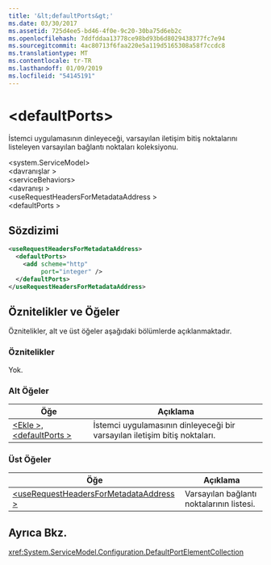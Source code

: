 ```yaml
---
title: '&lt;defaultPorts&gt;'
ms.date: 03/30/2017
ms.assetid: 725d4ee5-bd46-4f0e-9c20-30ba75d6eb2c
ms.openlocfilehash: 7ddfddaa13778ce98bd93b6d8029438377fc7e94
ms.sourcegitcommit: 4ac80713f6faa220e5a119d5165308a58f7ccdc8
ms.translationtype: MT
ms.contentlocale: tr-TR
ms.lasthandoff: 01/09/2019
ms.locfileid: "54145191"
---
```

# <a name="ltdefaultportsgt"></a>&lt;defaultPorts&gt;
İstemci uygulamasının dinleyeceği, varsayılan iletişim bitiş noktalarını listeleyen varsayılan bağlantı noktaları koleksiyonu.  
  
\<system.ServiceModel>  
\<davranışlar >  
\<serviceBehaviors>  
\<davranışı >  
\<useRequestHeadersForMetadataAddress >  
\<defaultPorts >  
  
## <a name="syntax"></a>Sözdizimi  
  
```xml  
<useRequestHeadersForMetadataAddress>
  <defaultPorts>
    <add scheme="http"
         port="integer" />
  </defaultPorts>
</useRequestHeadersForMetadataAddress>
```  
  
## <a name="attributes-and-elements"></a>Öznitelikler ve Öğeler  
 Öznitelikler, alt ve üst öğeler aşağıdaki bölümlerde açıklanmaktadır.  
  
### <a name="attributes"></a>Öznitelikler  
 Yok.  
  
### <a name="child-elements"></a>Alt Öğeler  
  
|Öğe|Açıklama|  
|-------------|-----------------|  
|[\<Ekle >, \<defaultPorts >](../../../../../docs/framework/configure-apps/file-schema/wcf/add-of-defaultports.md)|İstemci uygulamasının dinleyeceği bir varsayılan iletişim bitiş noktaları.|  
  
### <a name="parent-elements"></a>Üst Öğeler  
  
|Öğe|Açıklama|  
|-------------|-----------------|  
|[\<useRequestHeadersForMetadataAddress >](../../../../../docs/framework/configure-apps/file-schema/wcf/userequestheadersformetadataaddress.md)|Varsayılan bağlantı noktalarının listesi.|  
  
## <a name="see-also"></a>Ayrıca Bkz.  
 <xref:System.ServiceModel.Configuration.DefaultPortElementCollection>
